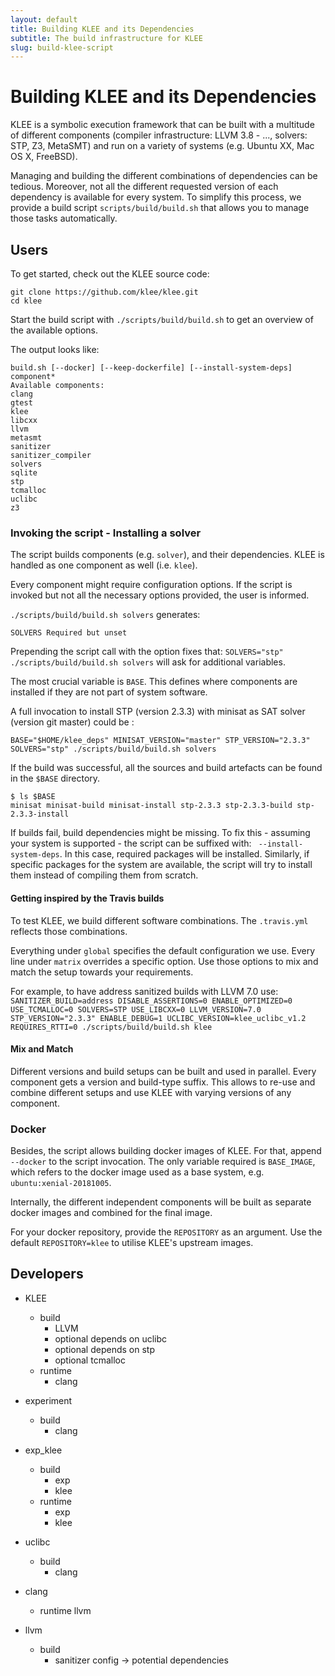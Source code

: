 ```yaml
---
layout: default
title: Building KLEE and its Dependencies
subtitle: The build infrastructure for KLEE
slug: build-klee-script
---
```


# Building KLEE and its Dependencies

KLEE is a symbolic execution framework that can be built with a multitude of different components (compiler infrastructure: LLVM 3.8 - ..., solvers: STP, Z3, MetaSMT) and run on a variety of systems (e.g. Ubuntu XX, Mac OS X, FreeBSD).

Managing and building the different combinations of dependencies can be tedious. Moreover, not all the different requested version of each dependency is available for every system. To simplify this process, we provide a build script `scripts/build/build.sh` that allows you to manage those tasks automatically.


## Users

To get started, check out the KLEE source code:
```
git clone https://github.com/klee/klee.git
cd klee
```

Start the build script with `./scripts/build/build.sh` to get an overview of the available options.

The output looks like:
```
build.sh [--docker] [--keep-dockerfile] [--install-system-deps] component*
Available components:
clang
gtest
klee
libcxx
llvm
metasmt
sanitizer
sanitizer_compiler
solvers
sqlite
stp
tcmalloc
uclibc
z3
```

### Invoking the script - Installing a solver

The script builds components (e.g. `solver`), and their dependencies. KLEE is handled as one component as well (i.e. `klee`).

Every component might require configuration options. If the script is invoked but not all the necessary options provided, the user is informed.

`./scripts/build/build.sh solvers` generates:

```
SOLVERS Required but unset
```

Prepending the script call with the option fixes that: `SOLVERS="stp" ./scripts/build/build.sh solvers` will ask for additional variables.

The most crucial variable is `BASE`. This defines where components are installed if they are not part of system software.

A full invocation to install STP (version 2.3.3) with minisat as SAT solver (version git master) could be :
```
BASE="$HOME/klee_deps" MINISAT_VERSION="master" STP_VERSION="2.3.3" SOLVERS="stp" ./scripts/build/build.sh solvers
```

If the build was successful, all the sources and build artefacts can be found in the `$BASE` directory.
```
$ ls $BASE
minisat minisat-build minisat-install stp-2.3.3 stp-2.3.3-build stp-2.3.3-install
```

If builds fail, build dependencies might be missing.
To fix this - assuming your system is supported - the script can be suffixed with: ` --install-system-deps`.
In this case, required packages will be installed.
Similarly, if specific packages for the system are available, the script will try to install them instead of compiling them from scratch.

#### Getting inspired by the Travis builds
To test KLEE, we build different software combinations. The `.travis.yml` reflects those combinations.

Everything under `global` specifies the default configuration we use.
Every line under `matrix` overrides a specific option.
Use those options to mix and match the setup towards your requirements.

For example, to have address sanitized builds with LLVM 7.0 use:
`SANITIZER_BUILD=address DISABLE_ASSERTIONS=0 ENABLE_OPTIMIZED=0 USE_TCMALLOC=0 SOLVERS=STP USE_LIBCXX=0 LLVM_VERSION=7.0 STP_VERSION="2.3.3" ENABLE_DEBUG=1 UCLIBC_VERSION=klee_uclibc_v1.2 REQUIRES_RTTI=0 ./scripts/build/build.sh klee`

#### Mix and Match

Different versions and build setups can be built and used in parallel.
Every component gets a version and build-type suffix. This allows to re-use and combine different setups and use KLEE with varying versions of any component.

### Docker

Besides, the script allows building docker images of KLEE.
For that, append `--docker` to the script invocation. The only variable required is `BASE_IMAGE`, which refers to the docker image used as a base system, e.g. `ubuntu:xenial-20181005`.

Internally, the different independent components will be built as separate docker images and combined for the final image.

For your docker repository, provide the `REPOSITORY` as an argument.
Use the default `REPOSITORY=klee` to utilise KLEE's upstream images.

## Developers


- KLEE
  - build
    - LLVM
    - optional depends on uclibc
    - optional depends on stp
    - optional tcmalloc
  - runtime
    - clang

- experiment
  - build
    - clang

- exp_klee
  - build
    - exp
    - klee
  - runtime
    - exp
    - klee

- uclibc
  - build
    - clang

- clang
  - runtime
    llvm

- llvm
  - build
    - sanitizer
config -> potential dependencies
